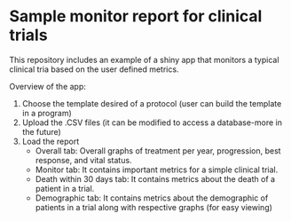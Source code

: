 # Sample monitor report for clinical trials

This repository includes an example of a shiny app that monitors a typical clinical tria based on the user defined metrics.

Overview of the app:
  1. Choose the template desired of a protocol (user can build the template in a program)
  2. Upload the .CSV files (it can be modified to access a database-more in the future)
  3. Load the report
       - Overall tab: Overall graphs of treatment per year, progression, best response, and vital status.
       - Monitor tab: It contains important metrics for a simple clinical trial.
       - Death within 30 days tab: It contains metrics about the death of a patient in a trial.
       - Demographic tab: It contains metrics about the demographic of patients in a trial along with respective graphs (for easy viewing)
    

